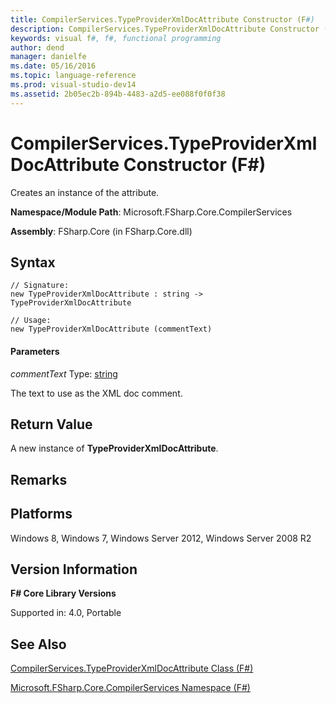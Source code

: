 ```yaml
---
title: CompilerServices.TypeProviderXmlDocAttribute Constructor (F#)
description: CompilerServices.TypeProviderXmlDocAttribute Constructor (F#)
keywords: visual f#, f#, functional programming
author: dend
manager: danielfe
ms.date: 05/16/2016
ms.topic: language-reference
ms.prod: visual-studio-dev14
ms.assetid: 2b05ec2b-894b-4483-a2d5-ee088f0f0f38 
---
```


# CompilerServices.TypeProviderXmlDocAttribute Constructor (F#)

Creates an instance of the attribute.

**Namespace/Module Path**: Microsoft.FSharp.Core.CompilerServices

**Assembly**: FSharp.Core (in FSharp.Core.dll)


## Syntax

```
// Signature:
new TypeProviderXmlDocAttribute : string -> TypeProviderXmlDocAttribute

// Usage:
new TypeProviderXmlDocAttribute (commentText)
```

#### Parameters
*commentText*
Type: [string](https://msdn.microsoft.com/library/12b97856-ec80-4f70-a018-afb0753f755a)


The text to use as the XML doc comment.




## Return Value
A new instance of **TypeProviderXmlDocAttribute**.


## Remarks

## Platforms
Windows 8, Windows 7, Windows Server 2012, Windows Server 2008 R2


## Version Information
**F# Core Library Versions**

Supported in: 4.0, Portable




## See Also
[CompilerServices.TypeProviderXmlDocAttribute Class &#40;F&#35;&#41;](CompilerServices.TypeProviderXmlDocAttribute-Class-%5BFSharp%5D.md)

[Microsoft.FSharp.Core.CompilerServices Namespace &#40;F&#35;&#41;](Microsoft.FSharp.Core.CompilerServices-Namespace-%5BFSharp%5D.md)


